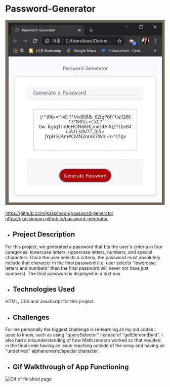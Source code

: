 # Password-Generator

![Screenshot of finished page](/assets/images/pwgen-finished.png "Screenshot of finished page")

https://github.com/jkassimoon/password-generator
https://jkassimoon.github.io/password-generator

* ## Project Description

For this project, we generated a password that fits the user's criteria in four categories: lowercase letters, uppercase letters, numbers, and special characters. Once the user selects a criteria, the password must absolutely include that character in the final password (i.e. user selects "lowercase letters and numbers" then the final password will never not have just numbers). The final password is displayed in a text box.

* ## Technologies Used

HTML, CSS and JavaScript for this project.

* ## Challenges

For me personally the biggest challenge is re-learning all my old codes I used to know, such as using "querySelector" instead of "getElementById". I also had a misunderstanding of how Math.random worked so that resulted in the final code having an issue reaching outside of the array and having an "undefined" alphanumeric/special character. 

* ## Gif Walkthrough of App Functioning 
![Gif of finished page](/assets/images/pwgen-walkthru.gif "Gif of finished page")

